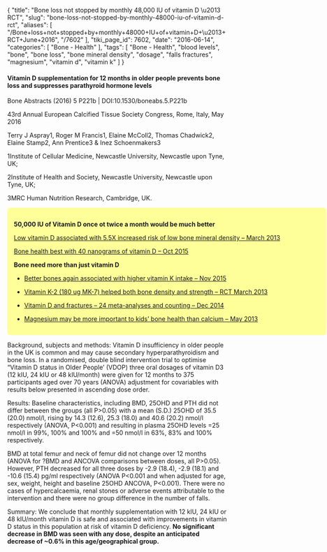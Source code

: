 {
    "title": "Bone loss not stopped by monthly 48,000 IU of vitamin D \u2013 RCT",
    "slug": "bone-loss-not-stopped-by-monthly-48000-iu-of-vitamin-d-rct",
    "aliases": [
        "/Bone+loss+not+stopped+by+monthly+48000+IU+of+vitamin+D+\u2013+RCT+June+2016",
        "/7602"
    ],
    "tiki_page_id": 7602,
    "date": "2016-06-14",
    "categories": [
        "Bone - Health"
    ],
    "tags": [
        "Bone - Health",
        "blood levels",
        "bone",
        "bone loss",
        "bone mineral density",
        "dosage",
        "falls fractures",
        "magnesium",
        "vitamin d",
        "vitamin k"
    ]
}


#### Vitamin D supplementation for 12 months in older people prevents bone loss and suppresses parathyroid hormone levels

Bone Abstracts (2016) 5 P221b | DOI:10.1530/boneabs.5.P221b

43rd Annual European Calcified Tissue Society Congress, Rome, Italy, May 2016 

Terry J Aspray1, Roger M Francis1, Elaine McColl2, Thomas Chadwick2, Elaine Stamp2, Ann Prentice3 & Inez Schoenmakers3

1Institute of Cellular Medicine, Newcastle University, Newcastle upon Tyne, UK; 

2Institute of Health and Society, Newcastle University, Newcastle upon Tyne, UK; 

3MRC Human Nutrition Research, Cambridge, UK.

<div class="border" style="background-color:#FF9;padding:15px;margin:10px 0;border-radius:5px;width:700px">

 **50,000 IU of Vitamin D once ot twice a month would be much better** 

[Low vitamin D associated with 5.5X increased risk of low bone mineral density – March 2013](/posts/low-vitamin-d-associated-with-55x-increased-risk-of-low-bone-mineral-density)

[Bone health best with 40 nanograms of vitamin D – Oct 2015](/posts/bone-health-best-with-40-nanograms-of-vitamin-d)

 **Bone need more than just vitamin D** 

* [Better bones again associated with higher vitamin K intake – Nov 2015](/posts/better-bones-again-associated-with-higher-vitamin-k-intake)

* [Vitamin K-2 (180 ug MK-7) helped both bone density and strength – RCT March 2013](/posts/vitamin-k-2-180-ug-mk-7-helped-both-bone-density-and-strength-rct)

* [Vitamin D and fractures – 24 meta-analyses and counting – Dec 2014](/posts/vitamin-d-and-fractures-24-meta-analyses-and-counting)

* [Magnesium may be more important to kids’ bone health than calcium – May 2013](/posts/magnesium-may-be-more-important-to-kids-bone-health-than-calcium)

</div>

Background, subjects and methods: Vitamin D insufficiency in older people in the UK is common and may cause secondary hyperparathyroidism and bone loss. In a randomised, double blind intervention trial to optimise “Vitamin D status in Older People’ (VDOP) three oral dosages of vitamin D3 (12 kIU, 24 kIU or 48 kIU/month) were given for 12 months to 375 participants aged over 70 years (ANOVA) adjustment for covariables with results below presented in ascending dose order.

Results: Baseline characteristics, including BMD, 25OHD and PTH did not differ between the groups (all P>0.05) with a mean (S.D.) 25OHD of 35.5 (20.0) nmol/l, rising by 14.3 (12.6), 25.3 (18.0) and 40.6 (20.2) nmol/l respectively (ANOVA, P<0.001) and resulting in plasma 25OHD levels =25 nmol/l in 99%, 100% and 100% and =50 nmol/l in 63%, 83% and 100% respectively.

BMD at total femur and neck of femur did not change over 12 months (ANOVA for ?BMD and ANCOVA comparisons between doses, all P>0.05). However, PTH decreased for all three doses by -2.9 (18.4), -2.9 (18.1) and -10.6 (15.4) pg/ml respectively (ANOVA P<0.001 and when adjusted for age, sex, weight, height and baseline 25OHD ANCOVA, P<0.001). There were no cases of hypercalcaemia, renal stones or adverse events attributable to the intervention and there were no group difference in the number of falls.

Summary: We conclude that monthly supplementation with 12 kIU, 24 kIU or 48 kIU/month vitamin D is safe and associated with improvements in vitamin D status in this population at risk of vitamin D deficiency.  **No significant decrease in BMD was seen with any dose, despite an anticipated decrease of ~0.6% in this age/geographical group.**